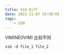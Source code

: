 ```yaml
---
title: Vim Diff
date: 2022-11-07 19:50:01
tags:
	- VIM
---
```


VIM(NEOVIM) 比较不同
```
vim -d file_1 file_2
```
